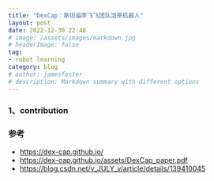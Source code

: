 ```yaml
---
title: "DexCap：斯坦福李飞飞团队泡茶机器人"
layout: post
date: 2022-12-30 22:48
# image: /assets/images/markdown.jpg
# headerImage: false
tag:
- robot learning
category: blog
# author: jamesfoster
# description: Markdown summary with different options
---
```


### 1、contribution

### 参考

- https://dex-cap.github.io/
- https://dex-cap.github.io/assets/DexCap_paper.pdf
- https://blog.csdn.net/v_JULY_v/article/details/139410045
